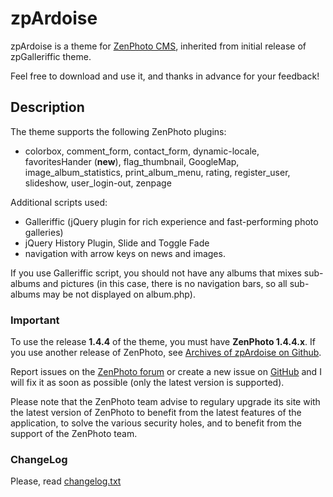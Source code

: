 zpArdoise 
============

zpArdoise is a theme for [ZenPhoto CMS](http://www.zenphoto.org), inherited from initial release of zpGalleriffic theme.

Feel free to download and use it, and thanks in advance for your feedback!

Description
-----------

The theme supports the following ZenPhoto plugins:
- colorbox, comment_form, contact_form, dynamic-locale, favoritesHander (**new**), flag_thumbnail, GoogleMap, image_album_statistics, print_album_menu, rating, register_user, slideshow, user_login-out, zenpage

Additional scripts used:
- Galleriffic (jQuery plugin for rich experience and fast-performing photo galleries)
- jQuery History Plugin, Slide and Toggle Fade
- navigation with arrow keys on news and images.

If you use Galleriffic script, you should not have any albums that mixes sub-albums and pictures (in this case, there is no navigation bars, so all sub-albums may be not displayed on album.php).

### Important
To use the release **1.4.4** of the theme, you must have **ZenPhoto 1.4.4.x**.
If you use another release of ZenPhoto, see [Archives of zpArdoise on Github](https://github.com/vincent3569/zpArdoise/releases).

Report issues on the [ZenPhoto forum](http://www.zenphoto.org/support/) or create a new issue on [GitHub](https://github.com/vincent3569/zpArdoise/issues) and I will fix it as soon as possible (only the latest version is supported).

Please note that the ZenPhoto team advise to regulary upgrade its site with the latest version of ZenPhoto to benefit from the latest features of the application, to solve the various security holes, and to benefit from the support of the ZenPhoto team.

### ChangeLog
Please, read [changelog.txt](https://github.com/vincent3569/zpArdoise/blob/master/changelog.txt)
